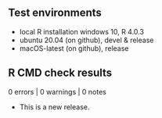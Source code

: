 ## Test environments
* local R installation windows 10, R 4.0.3
* ubuntu 20.04 (on github), devel & release
* macOS-latest (on github), release

## R CMD check results

0 errors | 0 warnings | 0 notes

* This is a new release.
